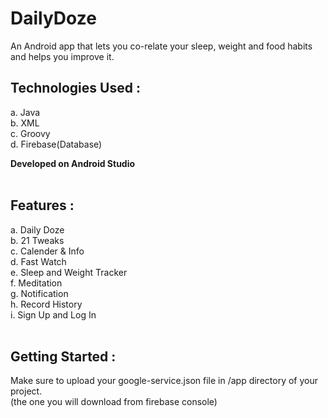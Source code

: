 # DailyDoze
An Android app that lets you co-relate your sleep, weight and food habits and helps you improve it.

## Technologies Used :
a. Java<br>
b. XML<br>
c. Groovy<br>
d. Firebase(Database)

**Developed on Android Studio**
<br>
<br>

## Features :
a. Daily Doze<br>
b. 21 Tweaks<br>
c. Calender & Info<br>
d. Fast Watch<br>
e. Sleep and Weight Tracker<br>
f. Meditation<br>
g. Notification<br>
h. Record History<br>
i. Sign Up and Log In
<br>
<br>

## Getting Started :
Make sure to upload your google-service.json file in /app directory of your project. 
<br>
(the one you will download from firebase console)
